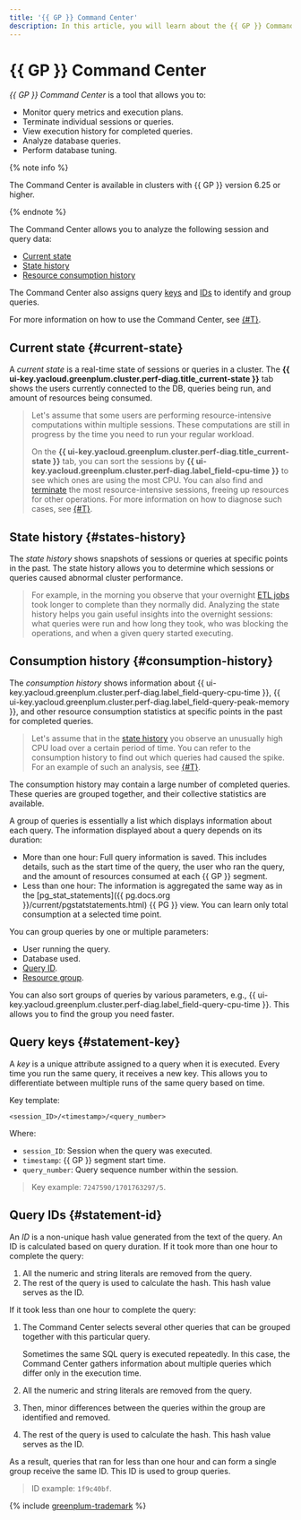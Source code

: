 ```yaml
---
title: '{{ GP }} Command Center'
description: In this article, you will learn about the {{ GP }} Command Center, the concepts of current state, state history, consumption history, query keys, and query IDs.
---
```


# {{ GP }} Command Center

_{{ GP }} Command Center_ is a tool that allows you to:

* Monitor query metrics and execution plans.
* Terminate individual sessions or queries.
* View execution history for completed queries.
* Analyze database queries.
* Perform database tuning.

{% note info %}

The Command Center is available in clusters with {{ GP }} version 6.25 or higher.

{% endnote %}

The Command Center allows you to analyze the following session and query data:

* [Current state](#current-state)
* [State history](#states-history)
* [Resource consumption history](#consumption-history)

The Command Center also assigns query [keys](#statement-key) and [IDs](#statement-id) to identify and group queries.

For more information on how to use the Command Center, see [{#T}](../operations/command-center.md).

## Current state {#current-state}

A _current state_ is a real-time state of sessions or queries in a cluster. The **{{ ui-key.yacloud.greenplum.cluster.perf-diag.title_current-state }}** tab shows the users currently connected to the DB, queries being run, and amount of resources being consumed.

> Let's assume that some users are performing resource-intensive computations within multiple sessions. These computations are still in progress by the time you need to run your regular workload.
>
> On the **{{ ui-key.yacloud.greenplum.cluster.perf-diag.title_current-state }}** tab, you can sort the sessions by **{{ ui-key.yacloud.greenplum.cluster.perf-diag.label_field-cpu-time }}** to see which ones are using the most CPU. You can also find and [terminate](../operations/command-center.md#terminate-session) the most resource-intensive sessions, freeing up resources for other operations. For more information on how to diagnose such cases, see [{#T}](../operations/command-center.md#current-session).

## State history {#states-history}

The _state history_ shows snapshots of sessions or queries at specific points in the past. The state history allows you to determine which sessions or queries caused abnormal cluster performance.

> For example, in the morning you observe that your overnight [ETL jobs](https://en.wikipedia.org/wiki/Extract,_transform,_load) took longer to complete than they normally did. Analyzing the state history helps you gain useful insights into the overnight sessions: what queries were run and how long they took, who was blocking the operations, and when a given query started executing.

## Consumption history {#consumption-history}

The _consumption history_ shows information about {{ ui-key.yacloud.greenplum.cluster.perf-diag.label_field-query-cpu-time }}, {{ ui-key.yacloud.greenplum.cluster.perf-diag.label_field-query-peak-memory }}, and other resource consumption statistics at specific points in the past for completed queries.

> Let's assume that in the [state history](#states-history) you observe an unusually high CPU load over a certain period of time. You can refer to the consumption history to find out which queries had caused the spike. For an example of such an analysis, see [{#T}](../operations/command-center.md#past-statements).

The consumption history may contain a large number of completed queries. These queries are grouped together, and their collective statistics are available.

A group of queries is essentially a list which displays information about each query. The information displayed about a query depends on its duration:

* More than one hour: Full query information is saved. This includes details, such as the start time of the query, the user who ran the query, and the amount of resources consumed at each {{ GP }} segment.
* Less than one hour: The information is aggregated the same way as in the [pg_stat_statements]({{ pg.docs.org }}/current/pgstatstatements.html) {{ PG }} view. You can learn only total consumption at a selected time point.

You can group queries by one or multiple parameters:

* User running the query.
* Database used.
* [Query ID](#statement-id).
* [Resource group](resource-groups.md).

You can also sort groups of queries by various parameters, e.g., {{ ui-key.yacloud.greenplum.cluster.perf-diag.label_field-query-cpu-time }}. This allows you to find the group you need faster.

## Query keys {#statement-key}

A _key_ is a unique attribute assigned to a query when it is executed. Every time you run the same query, it receives a new key. This allows you to differentiate between multiple runs of the same query based on time.

Key template:

```text
<session_ID>/<timestamp>/<query_number>
```

Where:

* `session_ID`: Session when the query was executed.
* `timestamp`: {{ GP }} segment start time.
* `query_number`: Query sequence number within the session.

> Key example: `7247590/1701763297/5`.

## Query IDs {#statement-id}

An _ID_ is a non-unique hash value generated from the text of the query. An ID is calculated based on query duration. If it took more than one hour to complete the query:

1. All the numeric and string literals are removed from the query.
1. The rest of the query is used to calculate the hash. This hash value serves as the ID.

If it took less than one hour to complete the query:

1. The Command Center selects several other queries that can be grouped together with this particular query.

   Sometimes the same SQL query is executed repeatedly. In this case, the Command Center gathers information about multiple queries which differ only in the execution time.

1. All the numeric and string literals are removed from the query.
1. Then, minor differences between the queries within the group are identified and removed.
1. The rest of the query is used to calculate the hash. This hash value serves as the ID.

As a result, queries that ran for less than one hour and can form a single group receive the same ID. This ID is used to group queries.

> ID example: `1f9c40bf`.

{% include [greenplum-trademark](../../_includes/mdb/mgp/trademark.md) %}
